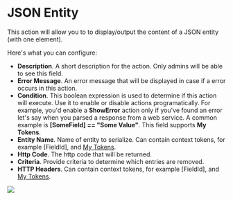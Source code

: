 # JSON Entity

This action will allow you to to display/output the content of a JSON entity \(with one element\).

Here's what you can configure:

* **Description**. A short description for the action. Only admins will be able to see this field.
* **Error Message**. An error message that will be displayed in case if a error occurs in this action.
* **Condition**. This boolean expression is used to determine if this action will execute. Use it to enable or disable actions programatically. For example, you'd enable a **ShowError** action only if you've found an error let's say when you parsed a response from a web service. A common example is **\[SomeField\] == "Some Value"**. This field supports **My Tokens**.
* **Entity Name**. Name of entity to serialize. Can contain context tokens, for example \[FieldId\], and [My Tokens](http://www.dnnsharp.com/dnn/modules/my-custom-tokens).
* **Http Code**. The http code that will be returned.
* **Criteria**. Provide criteria to determine which entries are removed.
* **HTTP Headers**. Can contain context tokens, for example \[FieldId\], and [My Tokens](http://www.dnnsharp.com/dnn/modules/my-custom-tokens).

![](http://static.dnnsharp.com/documentation/output_json_entity.png)